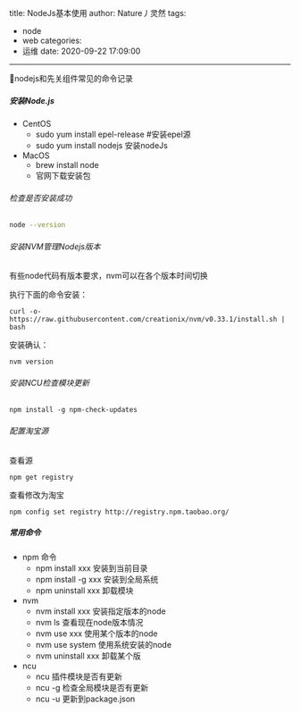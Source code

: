 title: NodeJs基本使用
author: Nature丿灵然
tags:
  - node
  - web
categories:
  - 运维
date: 2020-09-22 17:09:00
---
nodejs和先关组件常见的命令记录
<!--more-->
##### 安装Node.js

- CentOS
  - sudo yum install epel-release #安装epel源
  - sudo yum install nodejs 安装nodeJs
- MacOS
  - brew install node
  - 官网下载安装包

###### 检查是否安装成功

```bash
node --version
```

###### 安装NVM管理Nodejs版本

有些node代码有版本要求，nvm可以在各个版本时间切换

执行下面的命令安装：

`curl -o- https://raw.githubusercontent.com/creationix/nvm/v0.33.1/install.sh | bash`

安装确认：

`nvm version`

###### 安装NCU检查模块更新

`npm install -g npm-check-updates`

###### 配置淘宝源

查看源

`npm get registry`

查看修改为淘宝

`npm config set registry http://registry.npm.taobao.org/`

##### 常用命令

- npm 命令
  - npm install xxx 安装到当前目录
  - npm install -g xxx 安装到全局系统
  - npm uninstall xxx 卸载模块
- nvm
  - nvm install xxx 安装指定版本的node
  - nvm ls 查看现在node版本情况
  - nvm use xxx 使用某个版本的node
  - nvm use system 使用系统安装的node
  - nvm uninstall xxx 卸载某个版
- ncu
  - ncu 插件模块是否有更新
  - ncu -g 检查全局模块是否有更新
  - ncu -u 更新到package.json
